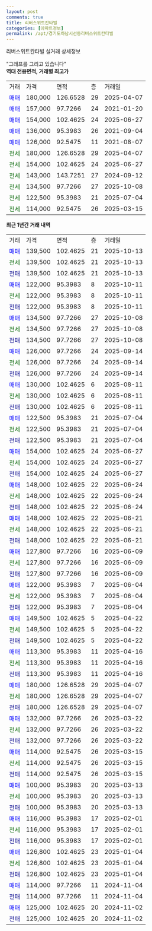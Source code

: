 ```yaml
---
layout: post
comments: true
title: 리버스위트칸타빌
categories: [아파트정보]
permalink: /apt/경기도하남시선동리버스위트칸타빌
---
```


리버스위트칸타빌 실거래 상세정보

<script type="text/javascript">
  google.charts.load('current', {'packages':['line', 'corechart']});
  google.charts.setOnLoadCallback(drawChart);

  function drawChart() {
    var data = new google.visualization.DataTable();
    data.addColumn('date', '거래일');
    data.addColumn('number', "매매");
    data.addColumn('number', "전세");
    data.addColumn('number', "전매");

    data.addRows([[new Date(Date.parse("2025-10-13")), 139500, null, null], [new Date(Date.parse("2025-10-13")), null, 139500, null], [new Date(Date.parse("2025-10-13")), null, null, 139500], [new Date(Date.parse("2025-10-11")), 122000, null, null], [new Date(Date.parse("2025-10-11")), null, 122000, null], [new Date(Date.parse("2025-10-11")), null, null, 122000], [new Date(Date.parse("2025-10-08")), 134500, null, null], [new Date(Date.parse("2025-10-08")), null, 134500, null], [new Date(Date.parse("2025-10-08")), null, null, 134500], [new Date(Date.parse("2025-09-14")), 126000, null, null], [new Date(Date.parse("2025-09-14")), null, 126000, null], [new Date(Date.parse("2025-09-14")), null, null, 126000], [new Date(Date.parse("2025-08-11")), 130000, null, null], [new Date(Date.parse("2025-08-11")), null, 130000, null], [new Date(Date.parse("2025-08-11")), null, null, 130000], [new Date(Date.parse("2025-07-04")), 122500, null, null], [new Date(Date.parse("2025-07-04")), null, 122500, null], [new Date(Date.parse("2025-07-04")), null, null, 122500], [new Date(Date.parse("2025-06-27")), 154000, null, null], [new Date(Date.parse("2025-06-27")), null, 154000, null], [new Date(Date.parse("2025-06-27")), null, null, 154000], [new Date(Date.parse("2025-06-24")), 148000, null, null], [new Date(Date.parse("2025-06-24")), null, 148000, null], [new Date(Date.parse("2025-06-24")), null, null, 148000], [new Date(Date.parse("2025-06-21")), 148000, null, null], [new Date(Date.parse("2025-06-21")), null, 148000, null], [new Date(Date.parse("2025-06-21")), null, null, 148000], [new Date(Date.parse("2025-06-09")), 127800, null, null], [new Date(Date.parse("2025-06-09")), null, 127800, null], [new Date(Date.parse("2025-06-09")), null, null, 127800], [new Date(Date.parse("2025-06-04")), 122000, null, null], [new Date(Date.parse("2025-06-04")), null, 122000, null], [new Date(Date.parse("2025-06-04")), null, null, 122000], [new Date(Date.parse("2025-04-22")), 149500, null, null], [new Date(Date.parse("2025-04-22")), null, 149500, null], [new Date(Date.parse("2025-04-22")), null, null, 149500], [new Date(Date.parse("2025-04-16")), 113300, null, null], [new Date(Date.parse("2025-04-16")), null, 113300, null], [new Date(Date.parse("2025-04-16")), null, null, 113300], [new Date(Date.parse("2025-04-07")), 180000, null, null], [new Date(Date.parse("2025-04-07")), null, 180000, null], [new Date(Date.parse("2025-04-07")), null, null, 180000], [new Date(Date.parse("2025-03-22")), 132000, null, null], [new Date(Date.parse("2025-03-22")), null, 132000, null], [new Date(Date.parse("2025-03-22")), null, null, 132000], [new Date(Date.parse("2025-03-15")), 114000, null, null], [new Date(Date.parse("2025-03-15")), null, 114000, null], [new Date(Date.parse("2025-03-15")), null, null, 114000], [new Date(Date.parse("2025-03-13")), 100000, null, null], [new Date(Date.parse("2025-03-13")), null, 100000, null], [new Date(Date.parse("2025-03-13")), null, null, 100000], [new Date(Date.parse("2025-02-01")), 116000, null, null], [new Date(Date.parse("2025-02-01")), null, 116000, null], [new Date(Date.parse("2025-02-01")), null, null, 116000], [new Date(Date.parse("2025-01-04")), 126800, null, null], [new Date(Date.parse("2025-01-04")), null, 126800, null], [new Date(Date.parse("2025-01-04")), null, null, 126800], [new Date(Date.parse("2024-11-04")), 114000, null, null], [new Date(Date.parse("2024-11-04")), null, null, 114000], [new Date(Date.parse("2024-11-02")), 125000, null, null], [new Date(Date.parse("2024-11-02")), null, null, 125000]]);

    var options = {
      hAxis: {
        format: 'yyyy/MM/dd'
      },    
      lineWidth: 0,
      pointsVisible: true,    
      title: '최근 1년간 유형별 실거래가 분포',
      legend: { position: 'bottom' }
    };

    var formatter = new google.visualization.NumberFormat({pattern:'###,###'} );
    formatter.format(data, 1);
    formatter.format(data, 2);
    
    setTimeout(function() {
        var chart = new google.visualization.LineChart(document.getElementById('columnchart_material'));
        chart.draw(data, (options));
        document.getElementById('loading').style.display = 'none';
    }, 200);
  }
</script>


<div id="loading" style="z-index:20; display: block; margin-left: 0px">"그래프를 그리고 있습니다"</div>
<div id="columnchart_material" style="width: 95%; margin-left: 0px; display: block"></div>
<!-- contents start -->
<b>역대 전용면적, 거래별 최고가</b>
<table class="sortable">
    <tr>
      <td>거래</td>
      <td>가격</td>
      <td>면적</td>
      <td>층</td>
      <td>거래일</td>
    </tr>
        <tr>
          <td><a style="color: blue">매매</a></td>
          <td>180,000</td>
          <td>126.6528</td>
          <td>29</td>
          <td>2025-04-07</td>
        </tr>            <tr>
          <td><a style="color: blue">매매</a></td>
          <td>157,000</td>
          <td>97.7266</td>
          <td>24</td>
          <td>2021-01-20</td>
        </tr>            <tr>
          <td><a style="color: blue">매매</a></td>
          <td>154,000</td>
          <td>102.4625</td>
          <td>24</td>
          <td>2025-06-27</td>
        </tr>            <tr>
          <td><a style="color: blue">매매</a></td>
          <td>136,000</td>
          <td>95.3983</td>
          <td>26</td>
          <td>2021-09-04</td>
        </tr>            <tr>
          <td><a style="color: blue">매매</a></td>
          <td>126,000</td>
          <td>92.5475</td>
          <td>11</td>
          <td>2021-08-07</td>
        </tr>        
        <tr>
              <td><a style="color: darkgreen">전세</a></td>
              <td>180,000</td>
              <td>126.6528</td>
              <td>29</td>
              <td>2025-04-07</td>
            </tr>            <tr>
              <td><a style="color: darkgreen">전세</a></td>
              <td>154,000</td>
              <td>102.4625</td>
              <td>24</td>
              <td>2025-06-27</td>
            </tr>            <tr>
              <td><a style="color: darkgreen">전세</a></td>
              <td>143,000</td>
              <td>143.7251</td>
              <td>27</td>
              <td>2024-09-12</td>
            </tr>            <tr>
              <td><a style="color: darkgreen">전세</a></td>
              <td>134,500</td>
              <td>97.7266</td>
              <td>27</td>
              <td>2025-10-08</td>
            </tr>            <tr>
              <td><a style="color: darkgreen">전세</a></td>
              <td>122,500</td>
              <td>95.3983</td>
              <td>21</td>
              <td>2025-07-04</td>
            </tr>            <tr>
              <td><a style="color: darkgreen">전세</a></td>
              <td>114,000</td>
              <td>92.5475</td>
              <td>26</td>
              <td>2025-03-15</td>
            </tr>        
    
</table>

<b>최근 1년간 거래 내역</b>

<table class="sortable">
    <tr>
      <td>거래</td>
      <td>가격</td>
      <td>면적</td>
      <td>층</td>
      <td>거래일</td>
    </tr>
    <tr>
      <td><a style="color: blue">매매</a></td>
      <td>139,500</td>
      <td>102.4625</td>
      <td>21</td>
      <td>2025-10-13</td>
    </tr>          <tr>
      <td><a style="color: darkgreen">전세</a></td>
      <td>139,500</td>
      <td>102.4625</td>
      <td>21</td>
      <td>2025-10-13</td>
    </tr>          <tr>
      <td><a style="color: darkblue">전매</a></td>
      <td>139,500</td>
      <td>102.4625</td>
      <td>21</td>
      <td>2025-10-13</td>
    </tr>          <tr>
      <td><a style="color: blue">매매</a></td>
      <td>122,000</td>
      <td>95.3983</td>
      <td>8</td>
      <td>2025-10-11</td>
    </tr>          <tr>
      <td><a style="color: darkgreen">전세</a></td>
      <td>122,000</td>
      <td>95.3983</td>
      <td>8</td>
      <td>2025-10-11</td>
    </tr>          <tr>
      <td><a style="color: darkblue">전매</a></td>
      <td>122,000</td>
      <td>95.3983</td>
      <td>8</td>
      <td>2025-10-11</td>
    </tr>          <tr>
      <td><a style="color: blue">매매</a></td>
      <td>134,500</td>
      <td>97.7266</td>
      <td>27</td>
      <td>2025-10-08</td>
    </tr>          <tr>
      <td><a style="color: darkgreen">전세</a></td>
      <td>134,500</td>
      <td>97.7266</td>
      <td>27</td>
      <td>2025-10-08</td>
    </tr>          <tr>
      <td><a style="color: darkblue">전매</a></td>
      <td>134,500</td>
      <td>97.7266</td>
      <td>27</td>
      <td>2025-10-08</td>
    </tr>          <tr>
      <td><a style="color: blue">매매</a></td>
      <td>126,000</td>
      <td>97.7266</td>
      <td>24</td>
      <td>2025-09-14</td>
    </tr>          <tr>
      <td><a style="color: darkgreen">전세</a></td>
      <td>126,000</td>
      <td>97.7266</td>
      <td>24</td>
      <td>2025-09-14</td>
    </tr>          <tr>
      <td><a style="color: darkblue">전매</a></td>
      <td>126,000</td>
      <td>97.7266</td>
      <td>24</td>
      <td>2025-09-14</td>
    </tr>          <tr>
      <td><a style="color: blue">매매</a></td>
      <td>130,000</td>
      <td>102.4625</td>
      <td>6</td>
      <td>2025-08-11</td>
    </tr>          <tr>
      <td><a style="color: darkgreen">전세</a></td>
      <td>130,000</td>
      <td>102.4625</td>
      <td>6</td>
      <td>2025-08-11</td>
    </tr>          <tr>
      <td><a style="color: darkblue">전매</a></td>
      <td>130,000</td>
      <td>102.4625</td>
      <td>6</td>
      <td>2025-08-11</td>
    </tr>          <tr>
      <td><a style="color: blue">매매</a></td>
      <td>122,500</td>
      <td>95.3983</td>
      <td>21</td>
      <td>2025-07-04</td>
    </tr>          <tr>
      <td><a style="color: darkgreen">전세</a></td>
      <td>122,500</td>
      <td>95.3983</td>
      <td>21</td>
      <td>2025-07-04</td>
    </tr>          <tr>
      <td><a style="color: darkblue">전매</a></td>
      <td>122,500</td>
      <td>95.3983</td>
      <td>21</td>
      <td>2025-07-04</td>
    </tr>          <tr>
      <td><a style="color: blue">매매</a></td>
      <td>154,000</td>
      <td>102.4625</td>
      <td>24</td>
      <td>2025-06-27</td>
    </tr>          <tr>
      <td><a style="color: darkgreen">전세</a></td>
      <td>154,000</td>
      <td>102.4625</td>
      <td>24</td>
      <td>2025-06-27</td>
    </tr>          <tr>
      <td><a style="color: darkblue">전매</a></td>
      <td>154,000</td>
      <td>102.4625</td>
      <td>24</td>
      <td>2025-06-27</td>
    </tr>          <tr>
      <td><a style="color: blue">매매</a></td>
      <td>148,000</td>
      <td>102.4625</td>
      <td>22</td>
      <td>2025-06-24</td>
    </tr>          <tr>
      <td><a style="color: darkgreen">전세</a></td>
      <td>148,000</td>
      <td>102.4625</td>
      <td>22</td>
      <td>2025-06-24</td>
    </tr>          <tr>
      <td><a style="color: darkblue">전매</a></td>
      <td>148,000</td>
      <td>102.4625</td>
      <td>22</td>
      <td>2025-06-24</td>
    </tr>          <tr>
      <td><a style="color: blue">매매</a></td>
      <td>148,000</td>
      <td>102.4625</td>
      <td>22</td>
      <td>2025-06-21</td>
    </tr>          <tr>
      <td><a style="color: darkgreen">전세</a></td>
      <td>148,000</td>
      <td>102.4625</td>
      <td>22</td>
      <td>2025-06-21</td>
    </tr>          <tr>
      <td><a style="color: darkblue">전매</a></td>
      <td>148,000</td>
      <td>102.4625</td>
      <td>22</td>
      <td>2025-06-21</td>
    </tr>          <tr>
      <td><a style="color: blue">매매</a></td>
      <td>127,800</td>
      <td>97.7266</td>
      <td>16</td>
      <td>2025-06-09</td>
    </tr>          <tr>
      <td><a style="color: darkgreen">전세</a></td>
      <td>127,800</td>
      <td>97.7266</td>
      <td>16</td>
      <td>2025-06-09</td>
    </tr>          <tr>
      <td><a style="color: darkblue">전매</a></td>
      <td>127,800</td>
      <td>97.7266</td>
      <td>16</td>
      <td>2025-06-09</td>
    </tr>          <tr>
      <td><a style="color: blue">매매</a></td>
      <td>122,000</td>
      <td>95.3983</td>
      <td>7</td>
      <td>2025-06-04</td>
    </tr>          <tr>
      <td><a style="color: darkgreen">전세</a></td>
      <td>122,000</td>
      <td>95.3983</td>
      <td>7</td>
      <td>2025-06-04</td>
    </tr>          <tr>
      <td><a style="color: darkblue">전매</a></td>
      <td>122,000</td>
      <td>95.3983</td>
      <td>7</td>
      <td>2025-06-04</td>
    </tr>          <tr>
      <td><a style="color: blue">매매</a></td>
      <td>149,500</td>
      <td>102.4625</td>
      <td>5</td>
      <td>2025-04-22</td>
    </tr>          <tr>
      <td><a style="color: darkgreen">전세</a></td>
      <td>149,500</td>
      <td>102.4625</td>
      <td>5</td>
      <td>2025-04-22</td>
    </tr>          <tr>
      <td><a style="color: darkblue">전매</a></td>
      <td>149,500</td>
      <td>102.4625</td>
      <td>5</td>
      <td>2025-04-22</td>
    </tr>          <tr>
      <td><a style="color: blue">매매</a></td>
      <td>113,300</td>
      <td>95.3983</td>
      <td>11</td>
      <td>2025-04-16</td>
    </tr>          <tr>
      <td><a style="color: darkgreen">전세</a></td>
      <td>113,300</td>
      <td>95.3983</td>
      <td>11</td>
      <td>2025-04-16</td>
    </tr>          <tr>
      <td><a style="color: darkblue">전매</a></td>
      <td>113,300</td>
      <td>95.3983</td>
      <td>11</td>
      <td>2025-04-16</td>
    </tr>          <tr>
      <td><a style="color: blue">매매</a></td>
      <td>180,000</td>
      <td>126.6528</td>
      <td>29</td>
      <td>2025-04-07</td>
    </tr>          <tr>
      <td><a style="color: darkgreen">전세</a></td>
      <td>180,000</td>
      <td>126.6528</td>
      <td>29</td>
      <td>2025-04-07</td>
    </tr>          <tr>
      <td><a style="color: darkblue">전매</a></td>
      <td>180,000</td>
      <td>126.6528</td>
      <td>29</td>
      <td>2025-04-07</td>
    </tr>          <tr>
      <td><a style="color: blue">매매</a></td>
      <td>132,000</td>
      <td>97.7266</td>
      <td>26</td>
      <td>2025-03-22</td>
    </tr>          <tr>
      <td><a style="color: darkgreen">전세</a></td>
      <td>132,000</td>
      <td>97.7266</td>
      <td>26</td>
      <td>2025-03-22</td>
    </tr>          <tr>
      <td><a style="color: darkblue">전매</a></td>
      <td>132,000</td>
      <td>97.7266</td>
      <td>26</td>
      <td>2025-03-22</td>
    </tr>          <tr>
      <td><a style="color: blue">매매</a></td>
      <td>114,000</td>
      <td>92.5475</td>
      <td>26</td>
      <td>2025-03-15</td>
    </tr>          <tr>
      <td><a style="color: darkgreen">전세</a></td>
      <td>114,000</td>
      <td>92.5475</td>
      <td>26</td>
      <td>2025-03-15</td>
    </tr>          <tr>
      <td><a style="color: darkblue">전매</a></td>
      <td>114,000</td>
      <td>92.5475</td>
      <td>26</td>
      <td>2025-03-15</td>
    </tr>          <tr>
      <td><a style="color: blue">매매</a></td>
      <td>100,000</td>
      <td>95.3983</td>
      <td>20</td>
      <td>2025-03-13</td>
    </tr>          <tr>
      <td><a style="color: darkgreen">전세</a></td>
      <td>100,000</td>
      <td>95.3983</td>
      <td>20</td>
      <td>2025-03-13</td>
    </tr>          <tr>
      <td><a style="color: darkblue">전매</a></td>
      <td>100,000</td>
      <td>95.3983</td>
      <td>20</td>
      <td>2025-03-13</td>
    </tr>          <tr>
      <td><a style="color: blue">매매</a></td>
      <td>116,000</td>
      <td>95.3983</td>
      <td>17</td>
      <td>2025-02-01</td>
    </tr>          <tr>
      <td><a style="color: darkgreen">전세</a></td>
      <td>116,000</td>
      <td>95.3983</td>
      <td>17</td>
      <td>2025-02-01</td>
    </tr>          <tr>
      <td><a style="color: darkblue">전매</a></td>
      <td>116,000</td>
      <td>95.3983</td>
      <td>17</td>
      <td>2025-02-01</td>
    </tr>          <tr>
      <td><a style="color: blue">매매</a></td>
      <td>126,800</td>
      <td>102.4625</td>
      <td>23</td>
      <td>2025-01-04</td>
    </tr>          <tr>
      <td><a style="color: darkgreen">전세</a></td>
      <td>126,800</td>
      <td>102.4625</td>
      <td>23</td>
      <td>2025-01-04</td>
    </tr>          <tr>
      <td><a style="color: darkblue">전매</a></td>
      <td>126,800</td>
      <td>102.4625</td>
      <td>23</td>
      <td>2025-01-04</td>
    </tr>          <tr>
      <td><a style="color: blue">매매</a></td>
      <td>114,000</td>
      <td>97.7266</td>
      <td>11</td>
      <td>2024-11-04</td>
    </tr>          <tr>
      <td><a style="color: darkblue">전매</a></td>
      <td>114,000</td>
      <td>97.7266</td>
      <td>11</td>
      <td>2024-11-04</td>
    </tr>          <tr>
      <td><a style="color: blue">매매</a></td>
      <td>125,000</td>
      <td>102.4625</td>
      <td>20</td>
      <td>2024-11-02</td>
    </tr>          <tr>
      <td><a style="color: darkblue">전매</a></td>
      <td>125,000</td>
      <td>102.4625</td>
      <td>20</td>
      <td>2024-11-02</td>
    </tr>      </table>
<!-- contents end -->    

